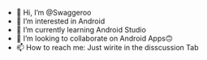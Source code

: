 - 👋 Hi, I’m @Swaggeroo
- 👀 I’m interested in Android
- 🌱 I’m currently learning Android Studio
- 💞️ I’m looking to collaborate on Android Apps🙃
- 📫 How to reach me: Just wirite in the disscussion Tab

<!---
Swaggeroo/Swaggeroo is a ✨ special ✨ repository because its `README.md` (this file) appears on your GitHub profile.
You can click the Preview link to take a look at your changes.
--->
